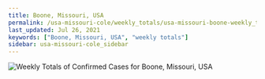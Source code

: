 ```yaml
---
title: Boone, Missouri, USA
permalink: /usa-missouri-cole/weekly_totals/usa-missouri-boone-weekly_totals.html
last_updated: Jul 26, 2021
keywords: ["Boone, Missouri, USA", "weekly totals"]
sidebar: usa-missouri-cole_sidebar
---
```


![Weekly Totals of Confirmed Cases for Boone, Missouri, USA](/covid_tracker/images/graphs/usa-missouri-boone-weekly_totals_graph.png)
